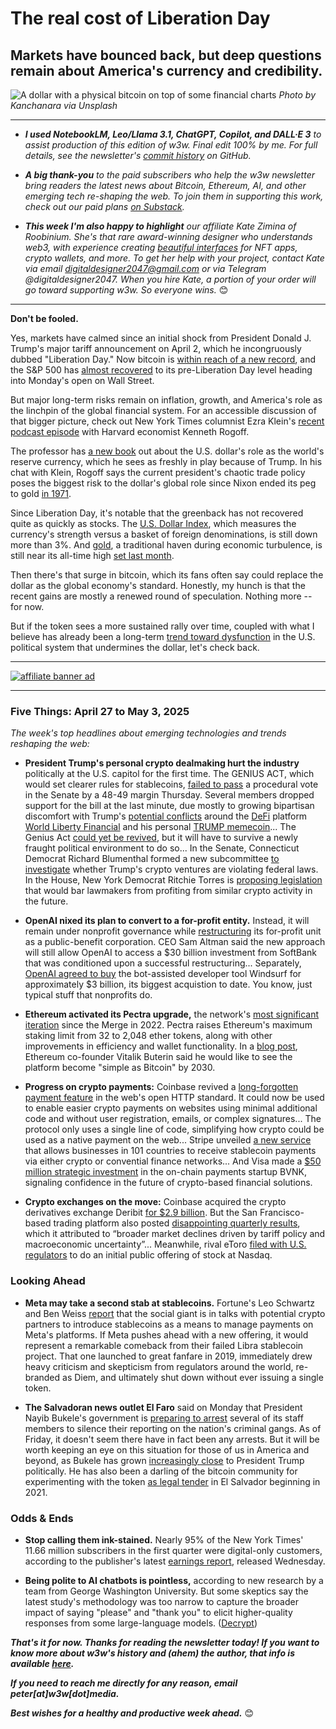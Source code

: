 <!-- Final hed and subhead are my edit of options generated by Copilot and ChatGPT. -->

# The real cost of Liberation Day
## Markets have bounced back, but deep questions remain about America's currency and credibility.

![A dollar with a physical bitcoin on top of some financial charts](https://images.unsplash.com/photo-1629193383188-f883451295c5?q=80&w=3544&auto=format&fit=crop&ixlib=rb-4.1.0&ixid=M3wxMjA3fDB8MHxwaG90by1wYWdlfHx8fGVufDB8fHx8fA%3D%3D)
*Photo by Kanchanara via Unsplash*

<hr>

- _**I used NotebookLM, Leo/Llama 3.1, ChatGPT, Copilot, and DALL·E 3** to assist production of this edition of w3w. Final edit 100% by me. For full details, see the newsletter's [commit history](https://github.com/peteramckay/w3wnewsletter/commits) on GitHub._ <!-- Edit listed AIs as needed before final publication. -->

- _**A big thank-you** to the paid subscribers who help the w3w newsletter bring readers the latest news about Bitcoin, Ethereum, AI, and other emerging tech re-shaping the web. To join them in supporting this work, check out our paid plans [on Substack](https://w3wnews.substack.com/subscribe)._

- _**This week I'm also happy to highlight** our affiliate Kate Zimina of Roobinium. She's that rare award-winning designer who understands web3, with experience creating [beautiful interfaces](https://dribbble.com/roobinium) for NFT apps, crypto wallets, and more. To get her help with your project, contact Kate via email digitaldesigner2047@gmail.com or via Telegram @digitaldesigner2047. When you hire Kate, a portion of your order will go toward supporting w3w. So everyone wins._ 😊

<hr>

**Don't be fooled.**

Yes, markets have calmed since an initial shock from President Donald J. Trump's major tariff announcement on April 2, which he incongruously dubbed "Liberation Day." Now bitcoin is [within reach of a new record](https://www.business-standard.com/markets/cryptocurrency/bitcoin-holds-strong-above-100k-new-record-ahead-or-brewing-pullback-125050900712_1.html), and the S&P 500 has [almost recovered](https://www.businessinsider.com/why-stocks-have-rallied-furiously-since-their-liberation-day-losses-2025-5?op=1) to its pre-Liberation Day level heading into Monday's open on Wall Street.

But major long-term risks remain on inflation, growth, and America's role as the linchpin of the global financial system. For an accessible discussion of that bigger picture, check out New York Times columnist Ezra Klein's [recent podcast episode](https://www.youtube.com/watch?v=pT2cohNt6a4&t=958s) with Harvard economist Kenneth Rogoff.

The professor has [a new book](https://www.amazon.com/Our-Dollar-Your-Problem-Turbulent/dp/0300275315/ref=sr_1_2?sr=8-2) out about the U.S. dollar's role as the world's reserve currency, which he sees as freshly in play because of Trump. In his chat with Klein, Rogoff says  the current president's chaotic trade policy poses the biggest risk to the dollar's global role since Nixon ended its peg to gold [in 1971](https://en.wikipedia.org/wiki/Nixon_shock).

Since Liberation Day, it's notable that the greenback has not recovered quite as quickly as stocks. The [U.S. Dollar Index](https://finance.yahoo.com/quote/DX-Y.NYB/?p=DX-Y.NYB&.tsrc=fin-srch), which measures the currency's strength versus a basket of foreign denominations, is still down more than 3%. And [gold](https://finance.yahoo.com/quote/GC%3DF/?p=GC%253DF), a traditional haven during economic turbulence, is still near its all-time high [set last month](https://www.cbsnews.com/sanfrancisco/news/volatility-in-the-stock-market-leads-to-soaring-gold-prices/).

Then there's that surge in bitcoin, which its fans often say could replace the dollar as the global economy's standard. Honestly, my hunch is that the recent gains are mostly a renewed round of speculation. Nothing more -- for now.

But if the token sees a more sustained rally over time, coupled with what I believe has already been a long-term [trend toward dysfunction](https://peteramckay.medium.com/yes-de-dollarization-is-a-real-risk-fd43f7954fd5) in the U.S. political system that undermines the dollar, let's check back.

 <hr>

 [![affiliate banner ad](https://w3w.news/img/affiliate-kz-letter.png)](
 https://dribbble.com/roobinium)

 <hr>

### Five Things: April 27 to May 3, 2025

*The week's top headlines about emerging technologies and trends reshaping the web:*

- **President Trump's personal crypto dealmaking hurt the industry** politically at the U.S. capitol for the first time. The GENIUS ACT, which would set clearer rules for stablecoins, [failed to pass](https://www.axios.com/2025/05/08/senate-vote-stablecoint-crypto-genius-act) a procedural vote in the Senate by a 48-49 margin Thursday. Several members dropped support for the bill at the last minute, due mostly to growing bipartisan discomfort with Trump's [potential conflicts](https://www.yahoo.com/news/crypto-bill-faces-senate-pushback-182307355.html) around the [DeFi](https://www.investopedia.com/decentralized-finance-defi-5113835) platform [World Liberty Financial](https://qz.com/trump-world-liberty-financial-corruption-meme-coin-1851779511) and his personal [TRUMP memecoin](https://mashable.com/article/donald-trump-cryptocurrency-memecoin-top-holders-foreign-exchanges)... The Genius Act [could yet be revived](https://www.coindesk.com/news-analysis/2025/05/10/state-of-crypto-mapping-out-the-senate-stablecoin-bills-next-steps), but it will have to survive a newly fraught political environment to do so... In the Senate, Connecticut Democrat Richard Blumenthal formed a new subcommittee [to investigate](https://decrypt.co/318358/democratic-senator-investigates-trumps-chilling-crypto-ventures) whether Trump's crypto ventures are violating federal laws. In the House, New York Democrat Ritchie Torres is [proposing legislation](https://www.theblock.co/post/353501/rep-torres-to-introduce-bill-banning-trump-lawmakers-from-cashing-in-on-memecoins-and-stablecoins) that would bar lawmakers from profiting from similar crypto activity in the future.

- **OpenAI nixed its plan to convert to a for-profit entity.** Instead, it will remain under nonprofit governance while [restructuring](https://www.wsj.com/tech/ai/openai-to-become-public-benefit-corporation-9e7896e0?st=QVaRQ6&reflink=desktopwebshare_permalink) its for-profit unit as a public-benefit corporation. CEO Sam Altman said the new approach will still allow OpenAI to access a $30 billion investment from SoftBank that was conditioned upon a successful restructuring... Separately, [OpenAI agreed to buy](https://finance.yahoo.com/news/openai-reaches-agreement-buy-startup-000054157.html) the bot-assisted developer tool Windsurf for approximately $3 billion, its biggest acquistion to date. You know, just typical stuff that nonprofits do.

- **Ethereum activated its Pectra upgrade,** the network's [most significant iteration](https://www.coindesk.com/tech/2025/05/07/ethereum-activates-pectra-upgrade-raising-max-stake-to-2048-eth) since the Merge in 2022. Pectra raises Ethereum's maximum staking limit from 32 to 2,048 ether tokens, along with other improvements in efficiency and wallet functionality. In a [blog post](https://vitalik.eth.limo/general/2025/05/03/simplel1.html), Ethereum co-founder Vitalik Buterin said he would like to see the platform become "simple as Bitcoin" by 2030.

- **Progress on crypto payments:** Coinbase revived a [long-forgotten payment feature](https://decrypt.co/318467/coinbase-breathes-new-lift-into-long-forgotten-web-payment-code) in the web's open HTTP standard. It could now be used to enable easier crypto payments on websites using minimal additional code and without user registration, emails, or complex signatures...
The protocol only uses a single line of code, simplifying how crypto could be used as a native payment on the web... Stripe unveiled [a new service](https://www.theblock.co/post/353605/stripe-unveils-new-stablecoin-feature-following-1-1-billion-bridge-acquisition) that allows businesses in 101 countries to receive stablecoin payments via either crypto or convential finance networks... And Visa made a [$50 million strategic investment](https://www.coindesk.com/business/2025/05/07/visa-doubles-down-on-stablecoins-with-investment-in-blockchain-payments-firm-bvnk) in the on-chain payments startup BVNK, signaling confidence in the future of crypto-based financial solutions.

- **Crypto exchanges on the move:** Coinbase acquired the crypto derivatives exchange Deribit [for $2.9 billion](https://www.wsj.com/finance/currencies/coinbase-strikes-2-9-billion-deal-for-major-crypto-options-platform-a87ca4b3?st=PpmDxh&reflink=desktopwebshare_permalink). But the San Francisco-based trading platform also posted [disappointing quarterly results](https://www.marketwatch.com/story/coinbase-expects-lower-subscription-revenue-and-a-lot-more-went-wrong-for-the-crypto-exchange-3ebd9259), which it attributed to “broader market declines driven by tariff policy and macroeconomic uncertainty”... Meanwhile, rival eToro [filed with U.S. regulators](https://www.reuters.com/markets/deals/israels-etoro-targets-4-billion-valuation-us-ipo-2025-05-05) to do an initial public offering of stock at Nasdaq.  

### Looking Ahead

- **Meta may take a second stab at stablecoins.** Fortune's Leo Schwartz and Ben Weiss [report](https://fortune.com/crypto/2025/05/08/meta-stablecoins-exploration-usdc-circle-diem-libra/) that the social giant is in talks with potential crypto partners to introduce stablecoins as a means to manage payments on Meta's platforms. If Meta pushes ahead with a new offering, it would represent a remarkable comeback from their failed Libra stablecoin project. That one launched to great fanfare in 2019, immediately drew heavy criticism and skepticism from regulators around the world, re-branded as Diem, and ultimately shut down without ever issuing a single token.

- **The Salvadoran news outlet El Faro** said on Monday that President Nayib Bukele's government is [preparing to arrest](https://beta.elfaro.net/en/el-salvador-en/el-faro-denounces-possible-arrest-warrants-for-at-least-seven-staff-members-in-el-salvador) several of its staff members to silence their reporting on the nation's criminal gangs. As of Friday, it doesn't seem there have in fact been any arrests. But it will be worth keeping an eye on this situation for those of us in America and beyond, as Bukele has grown [increasingly close](https://elfaro.net/en/202515/el_salvador/27826/El-Faro-Denounces-Possible-Arrest-Warrants-for-At-Least-Seven-Staff-Members-in-El-Salvador.htm) to President Trump politically. He has also been a darling of the bitcoin community for experimenting with the token [as legal tender](https://en.wikipedia.org/wiki/Bitcoin_in_El_Salvador) in El Salvador beginning in 2021.  

### Odds & Ends

- **Stop calling them ink-stained.** Nearly 95% of the New York Times' 11.66 million subscribers in the first quarter were digital-only customers, according to the publisher's latest [earnings report](https://nytco-assets.nytimes.com/2025/05/Q1-2025-Earnings-Release-Final-For-Distribution-EkMinJ5V.pdf), released Wednesday.

- **Being polite to AI chatbots is pointless,** according to new research by a team from George Washington University. But some skeptics say the latest study's methodology was too narrow to capture the broader impact of saying "please" and "thank you" to elicit higher-quality responses from some large-language models. ([Decrypt](https://decrypt.co/317176/polite-chatgpt-pointless-new-research))

_**That's it for now. Thanks for reading the newsletter today! If you want to know more about w3w's history and (ahem) the author, that info is available [here](https://w3wnews.substack.com/about).**_

_**If you need to reach me directly for any reason, email peter[at]w3w[dot]media.**_

_**Best wishes for a healthy and productive week ahead.**_ 😊

